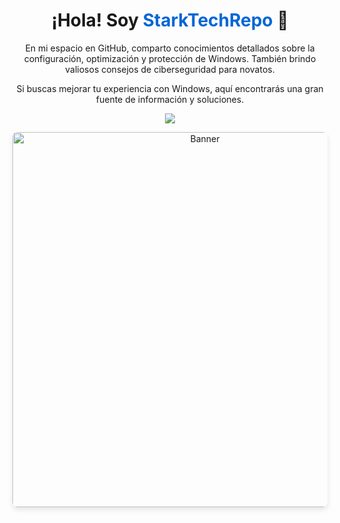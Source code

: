 <!-- Saludo con el nombre del usuario y enlace al perfil -->
<h1 align="center"><b>¡Hola! Soy <a href="https://github.com/StarkTechRepo" style="text-decoration: none; color: #0366d6;">StarkTechRepo</a> 👋</b></h1>

<!-- Descripción atractiva y centrada -->
<p align="center">
  En mi espacio en GitHub, comparto conocimientos detallados sobre la configuración, optimización y protección de Windows. También brindo valiosos consejos de ciberseguridad para novatos.
</p>

<p align="center">
  Si buscas mejorar tu experiencia con Windows, aquí encontrarás una gran fuente de información y soluciones.
</p>

<!-- Animación en la parte inferior con mensajes secuenciales -->
<p align="center">
  <a href="https://git.io/typing-svg">
    <img src="https://readme-typing-svg.herokuapp.com?font=Fira+Code&pause=1000&center=true&random=false&width=435&lines=¡Conviértete+en+un+gurú+informático!🚀">
  </a>
</p>

<!-- Imagen de banner debajo de la animación -->
<p align="center">
  <img src="tu_imagen_de_banner.jpg" alt="Banner" width="600" style="border-radius: 8px; box-shadow: 0 4px 8px rgba(0, 0, 0, 0.1);">
</p>
